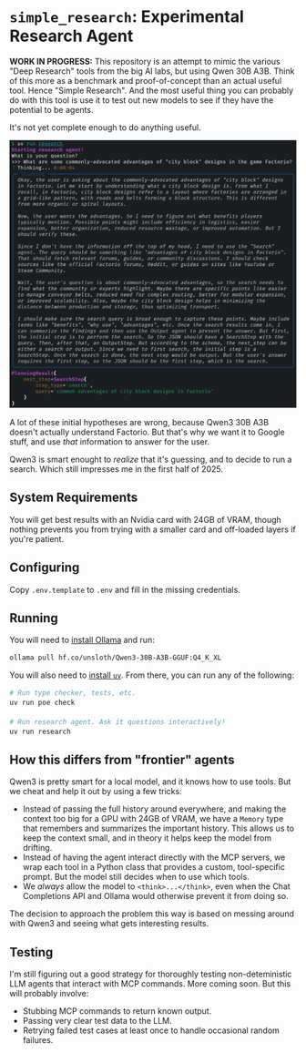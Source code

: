 # `simple_research`: Experimental Research Agent

**WORK IN PROGRESS:** This repository is an attempt to mimic the various "Deep Research" tools from the big AI labs, but using Qwen 30B A3B. Think of this more as a benchmark and proof-of-concept than an actual useful tool. Hence "Simple Research". And the most useful thing you can probably do with this tool is use it to test out new models to see if they have the potential to be agents.

It's not yet complete enough to do anything useful.

![Sample output of agent planning how to answer a question](./docs/thinking_city_blocks.webp)

A lot of these initial hypotheses are wrong, because Qwen3 30B A3B doesn't actually understand Factorio. But that's why we want it to Google stuff, and use _that_ information to answer for the user.

Qwen3 is smart enought to _realize_ that it's guessing, and to decide to run a search. Which still impresses me in the first half of 2025.

## System Requirements

You will get best results with an Nvidia card with 24GB of VRAM, though nothing prevents you from trying with a smaller card and off-loaded layers if you're patient.

## Configuring

Copy `.env.template` to `.env` and fill in the missing credentials.

## Running

You will need to [install Ollama](https://ollama.com/) and run:

```sh
ollama pull hf.co/unsloth/Qwen3-30B-A3B-GGUF:Q4_K_XL
```

You will also need to [install `uv`](https://docs.astral.sh/uv/getting-started/installation/). From there, you can run any of the following:

```sh
# Run type checker, tests, etc.
uv run poe check

# Run research agent. Ask it questions interactively!
uv run research
```

## How this differs from "frontier" agents

Qwen3 is pretty smart for a local model, and it knows how to use tools. But we cheat and help it out by using a few tricks:

- Instead of passing the full history around everywhere, and making the context too big for a GPU with 24GB of VRAM, we have a `Memory` type that remembers and summarizes the important history. This allows us to keep the context small, and in theory it helps keep the model from drifting.
- Instead of having the agent interact directly with the MCP servers, we wrap each tool in a Python class that provides a custom, tool-specific prompt. But the model still decides when to use which tools.
- We _always_ allow the model to `<think>...</think>`, even when the Chat Completions API and Ollama would otherwise prevent it from doing so.

The decision to approach the problem this way is based on messing around with Qwen3 and seeing what gets interesting results.

## Testing

I'm still figuring out a good strategy for thoroughly testing non-deteministic LLM agents that interact with MCP commands. More coming soon. But this will probably involve:

- Stubbing MCP commands to return known output.
- Passing very clear test data to the LLM.
- Retrying failed test cases at least once to handle occasional random failures.